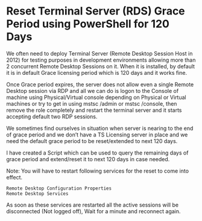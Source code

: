 # Reset Terminal Server (RDS) Grace Period using PowerShell for 120 Days

We often need to deploy Terminal Server (Remote Desktop Session Host in 2012) for testing purposes in development environments allowing more than 2 concurrent Remote Desktop Sessions on it. When it is installed, by default it is in default Grace licensing period which is 120 days and it works fine.

Once Grace period expires, the server does not allow even a single Remote Desktop session via RDP and all we can do is logon to the Console of machine using Physical/Virtual console depending on Physical or Virtual machines or try to get in using mstsc /admin or mstsc /console, then remove the role completely and restart the terminal server and it starts accepting default two RDP sessions.

We sometimes find ourselves in situation when server is nearing to the end of grace period and we don’t have a TS Licensing server in place and we need the default grace period to be reset/extended to next 120 days.

I have created a Script which can be used to query the remaining days of grace period and extend/reset it to next 120 days in case needed.

Note: You will have to restart following services for the reset to come into effect.

    Remote Desktop Configuration Properties
    Remote Desktop Services

 As soon as these services are restarted all the active sessions will be disconnected (Not logged off), Wait for a minute and reconnect again.
